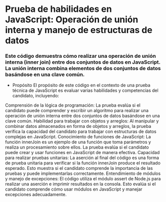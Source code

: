 # Prueba de habilidades en JavaScript: Operación de unión interna y manejo de estructuras de datos

### Este código demuestra cómo realizar una operación de unión interna (inner join) entre dos conjuntos de datos en JavaScript. La unión interna combina elementos de dos conjuntos de datos basándose en una clave común.

* Propósito
El propósito de este código en el contexto de una prueba técnica de JavaScript es evaluar varias habilidades y competencias del candidato, incluyendo:

Comprensión de la lógica de programación: La prueba evalúa si el candidato puede comprender y escribir un algoritmo para realizar una operación de unión interna entre dos conjuntos de datos basándose en una clave común.
Habilidad para trabajar con objetos y arreglos: Al manipular y combinar datos almacenados en forma de objetos y arreglos, la prueba verifica la capacidad del candidato para trabajar con estructuras de datos complejas en JavaScript.
Conocimiento de funciones de JavaScript: La función innerJoin es un ejemplo de una función que toma parámetros y realiza un procesamiento sobre ellos. La prueba evalúa si el candidato puede crear y usar funciones en JavaScript de manera efectiva.
Capacidad para realizar pruebas unitarias: La aserción al final del código es una forma de prueba unitaria para verificar si la función innerJoin produce el resultado esperado. Esto muestra si el candidato comprende la importancia de las pruebas y puede implementarlas correctamente.
Entendimiento de módulos y manejo de excepciones: El código utiliza el módulo assert de Node.js para realizar una aserción e imprimir resultados en la consola. Esto evalúa si el candidato comprende cómo usar módulos en JavaScript y manejar excepciones adecuadamente.
